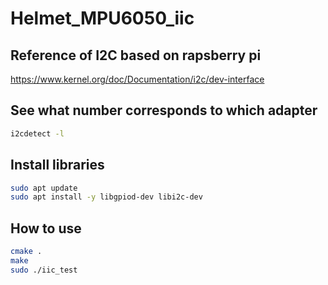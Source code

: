 # Helmet_MPU6050_iic
## Reference of I2C based on rapsberry pi
https://www.kernel.org/doc/Documentation/i2c/dev-interface

## See what number corresponds to which adapter
```bash
i2cdetect -l
```

## Install libraries
```bash
sudo apt update
sudo apt install -y libgpiod-dev libi2c-dev
```

## How to use
```bash
cmake .
make
sudo ./iic_test
```
